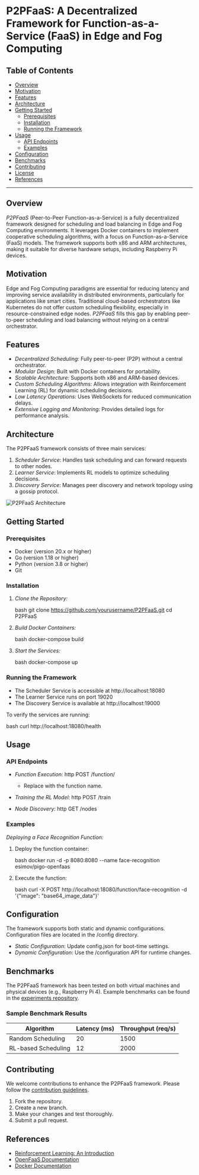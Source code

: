 # P2PFaaS: A Decentralized Framework for Function-as-a-Service (FaaS) in Edge and Fog Computing

## Table of Contents

- [Overview](#overview)
- [Motivation](#motivation)
- [Features](#features)
- [Architecture](#architecture)
- [Getting Started](#getting-started)
  - [Prerequisites](#prerequisites)
  - [Installation](#installation)
  - [Running the Framework](#running-the-framework)
- [Usage](#usage)
  - [API Endpoints](#api-endpoints)
  - [Examples](#examples)
- [Configuration](#configuration)
- [Benchmarks](#benchmarks)
- [Contributing](#contributing)
- [License](#license)
- [References](#references)

---

## Overview

*P2PFaaS* (Peer-to-Peer Function-as-a-Service) is a fully decentralized framework designed for scheduling and load balancing in Edge and Fog Computing environments. It leverages Docker containers to implement cooperative scheduling algorithms, with a focus on Function-as-a-Service (FaaS) models. The framework supports both x86 and ARM architectures, making it suitable for diverse hardware setups, including Raspberry Pi devices.

## Motivation

Edge and Fog Computing paradigms are essential for reducing latency and improving service availability in distributed environments, particularly for applications like smart cities. Traditional cloud-based orchestrators like Kubernetes do not offer custom scheduling flexibility, especially in resource-constrained edge nodes. *P2PFaaS* fills this gap by enabling peer-to-peer scheduling and load balancing without relying on a central orchestrator.

## Features

- *Decentralized Scheduling:* Fully peer-to-peer (P2P) without a central orchestrator.
- *Modular Design:* Built with Docker containers for portability.
- *Scalable Architecture:* Supports both x86 and ARM-based devices.
- *Custom Scheduling Algorithms:* Allows integration with Reinforcement Learning (RL) for dynamic scheduling decisions.
- *Low Latency Operations:* Uses WebSockets for reduced communication delays.
- *Extensive Logging and Monitoring:* Provides detailed logs for performance analysis.
  
## Architecture

The P2PFaaS framework consists of three main services:

1. *Scheduler Service*: Handles task scheduling and can forward requests to other nodes.
2. *Learner Service*: Implements RL models to optimize scheduling decisions.
3. *Discovery Service*: Manages peer discovery and network topology using a gossip protocol.

![P2PFaaS Architecture](https://your-image-url.com/architecture.png)

## Getting Started

### Prerequisites

- Docker (version 20.x or higher)
- Go (version 1.18 or higher)
- Python (version 3.8 or higher)
- Git

### Installation

1. *Clone the Repository:*

    bash
    git clone https://github.com/yourusername/P2PFaaS.git
    cd P2PFaaS
    

2. *Build Docker Containers:*

    bash
    docker-compose build
    

3. *Start the Services:*

    bash
    docker-compose up
    

### Running the Framework

- The Scheduler Service is accessible at http://localhost:18080
- The Learner Service runs on port 19020
- The Discovery Service is available at http://localhost:19000

To verify the services are running:

bash
curl http://localhost:18080/health


## Usage

### API Endpoints

- *Function Execution:*
  http
  POST /function/<fn>
  
  - Replace <fn> with the function name.
  
- *Training the RL Model:*
  http
  POST /train
  

- *Node Discovery:*
  http
  GET /nodes
  

### Examples

*Deploying a Face Recognition Function:*

1. Deploy the function container:

    bash
    docker run -d -p 8080:8080 --name face-recognition esimov/pigo-openfaas
    

2. Execute the function:

    bash
    curl -X POST http://localhost:18080/function/face-recognition -d '{"image": "base64_image_data"}'
    

## Configuration

The framework supports both static and dynamic configurations. Configuration files are located in the /config directory.

- *Static Configuration*: Update config.json for boot-time settings.
- *Dynamic Configuration*: Use the /configuration API for runtime changes.

## Benchmarks

The P2PFaaS framework has been tested on both virtual machines and physical devices (e.g., Raspberry Pi 4). Example benchmarks can be found in the [experiments repository](https://gitlab.com/p2p-faas/experiments).

### Sample Benchmark Results

| Algorithm          | Latency (ms) | Throughput (req/s) |
|--------------------|--------------|---------------------|
| Random Scheduling  | 20          | 1500               |
| RL-based Scheduling| 12          | 2000               |

## Contributing

We welcome contributions to enhance the P2PFaaS framework. Please follow the [contribution guidelines](CONTRIBUTING.md).

1. Fork the repository.
2. Create a new branch.
3. Make your changes and test thoroughly.
4. Submit a pull request.

## References

- [Reinforcement Learning: An Introduction](https://mitpress.mit.edu/9780262039246/)
- [OpenFaaS Documentation](https://docs.openfaas.com/)
- [Docker Documentation](https://docs.docker.com/)
